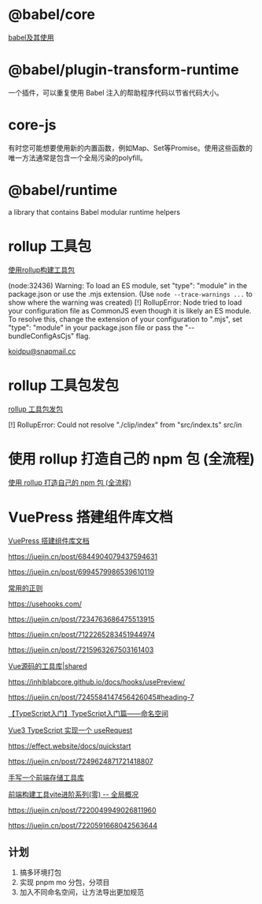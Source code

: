 # @babel/core
[babel及其使用](https://blog.csdn.net/web22050702/article/details/128502822)

# @babel/plugin-transform-runtime
一个插件，可以重复使用 Babel 注入的帮助程序代码以节省代码大小。

# core-js
有时您可能想要使用新的内置函数，例如Map、Set等Promise。使用这些函数的唯一方法通常是包含一个全局污染的polyfill。

# @babel/runtime
 a library that contains Babel modular runtime helpers

 # rollup 工具包
 [使用rollup构建工具包](https://juejin.cn/post/7043617707421335588)


 (node:32436) Warning: To load an ES module, set "type": "module" in the package.json or use the .mjs extension.
(Use `node --trace-warnings ...` to show where the warning was created)
[!] RollupError: Node tried to load your configuration file as CommonJS even though it is likely an ES module. To resolve this, change the extension of your configuration to ".mjs", set "type": "module" in your package.json file or pass the "--bundleConfigAsCjs" flag.


koidpu@snapmail.cc


# rollup 工具包发包
[rollup 工具包发包](https://juejin.cn/post/7030456121810747429#heading-7)


[!] RollupError: Could not resolve "./clip/index" from "src/index.ts" src/in

# 使用 rollup 打造自己的 npm 包 (全流程)
[使用 rollup 打造自己的 npm 包 (全流程)](https://juejin.cn/post/6950557086916804645#heading-5)


# VuePress 搭建组件库文档
[VuePress 搭建组件库文档](https://juejin.cn/post/7064746265266880549)


https://juejin.cn/post/6844904079437594631

https://juejin.cn/post/6994579986539610119

[常用的正则](https://juejin.cn/post/6994579986539610119)

https://usehooks.com/

https://juejin.cn/post/7234763686475513915

https://juejin.cn/post/7122265283451944974

https://juejin.cn/post/7215963267503161403

[Vue源码的工具库|shared](https://juejin.cn/post/7002947484100067342)


https://inhiblabcore.github.io/docs/hooks/usePreview/

https://juejin.cn/post/7245584147456426045#heading-7


[【TypeScript入门】TypeScript入门篇——命名空间](https://blog.csdn.net/dxt19980308/article/details/128625265)

[Vue3 TypeScript 实现一个 useRequest](https://juejin.cn/post/7100804171388944398)

https://effect.website/docs/quickstart

https://juejin.cn/post/7249624871721418807


[手写一个前端存储工具库](https://juejin.cn/post/7199659141019107386#heading-2)


[前端构建工具vite进阶系列(零) -- 全局概况](https://juejin.cn/post/7144274662199918629)

https://juejin.cn/post/7220049949026811960

https://juejin.cn/post/7220591668042563644

## 计划

1. 搞多环境打包
2. 实现 pnpm mo 分包，分项目
3. 加入不同命名空间，让方法导出更加规范